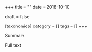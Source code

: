 +++
title = ""
date = 2018-10-10

draft = false

[taxonomies]
category = []
tags = []
+++

Summary

<!-- more -->

Full text